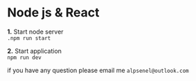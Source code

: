 # Node js & React

**1.** Start node server \
`.npm run start`

**2.** Start application \
`npm run dev`

if you have any question please email me `alpsenel@outlook.com`
